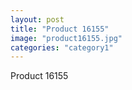 ```yaml
---
layout: post
title: "Product 16155"
image: "product16155.jpg"
categories: "category1"
---
```

Product 16155
